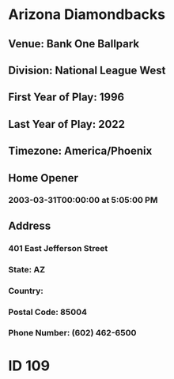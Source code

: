 # Arizona Diamondbacks
## Venue: Bank One Ballpark
## Division: National League West
## First Year of Play: 1996
## Last Year of Play: 2022
## Timezone: America/Phoenix
## Home Opener
### 2003-03-31T00:00:00 at 5:05:00 PM
## Address
### 401 East Jefferson Street
### State: AZ
### Country: 
### Postal Code: 85004
### Phone Number: (602) 462-6500
# ID 109